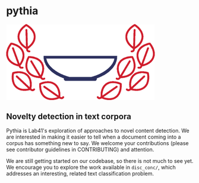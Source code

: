 # pythia

<img src="assets/pythia_logo.png" width="400" alt="pythia logo" />

## Novelty detection in text corpora

Pythia is Lab41's exploration of approaches to novel content detection. We are interested in making it easier to tell when a document coming into a corpus has something new to say.
We welcome your contributions (please see contributor guidelines in CONTRIBUTING) and attention.

We are still getting started on our codebase, so there is not much to see yet. We encourage you to explore the work available in `disc_conc/`, which addresses an interesting, related text classification problem.
